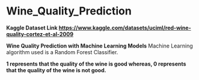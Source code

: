 # Wine_Quality_Prediction
**Kaggle Dataset Link https://www.kaggle.com/datasets/uciml/red-wine-quality-cortez-et-al-2009**

**Wine Quality Prediction with Machine Learning Models**
Machine Learning algorithm used is a Random Forest Classifier.  

**1 represents that the quality of the wine is good whereas, 0 represents that the quality of the wine is not good.**
